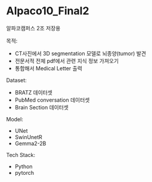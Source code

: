 # Alpaco10_Final2
알파코캠퍼스 2조
저장용

목적: 
 - CT사진에서 3D segmentation 모델로 뇌종양(tumor) 발견
 - 전문서적 전체 pdf에서 관련 지식 정보 가져오기
 - 통합해서 Medical Letter 출력

Dataset:
 - BRATZ 데이터셋
 - PubMed conversation 데이터셋
 - Brain Section 데이터셋

Model:
 - UNet
 - SwinUnetR
 - Gemma2-2B

Tech Stack:
 - Python
 - pytorch

